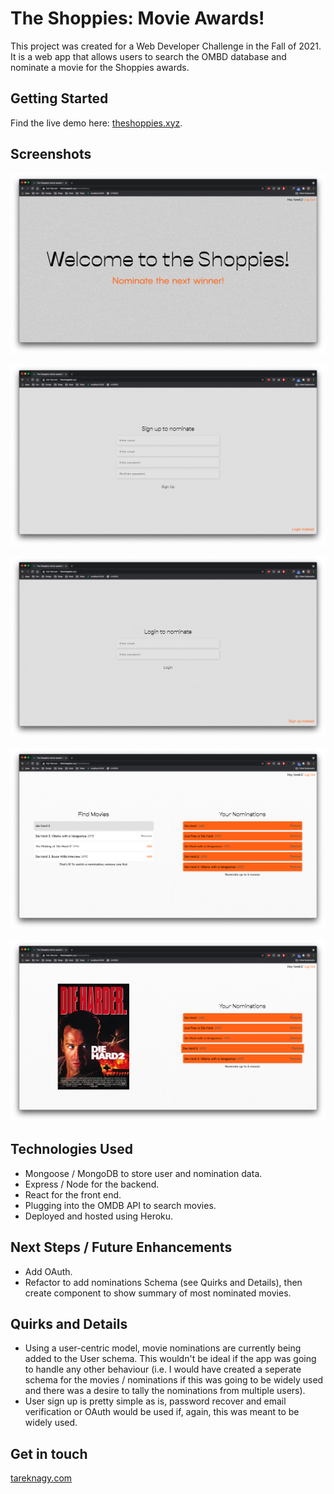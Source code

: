 # The Shoppies: Movie Awards!

This project was created for a Web Developer Challenge in the Fall of 2021. It is a web app that allows users to search the OMBD database and nominate a movie for the Shoppies awards.

## Getting Started

Find the live demo here: [theshoppies.xyz](http://www.theshoppies.xyz/).

## Screenshots

![Landing](https://github.com/tareknagy/shoppies/blob/master/public/images/ss-intro.png?raw=true)

![Sign Up Page](https://github.com/tareknagy/shoppies/blob/master/public/images/ss-signup.png?raw=true)

![Login Page](https://github.com/tareknagy/shoppies/blob/master/public/images/ss-login.png?raw=true)

![Nomination Page](https://github.com/tareknagy/shoppies/blob/master/public/images/ss-nominate.png?raw=true)

![Nomination Page](https://github.com/tareknagy/shoppies/blob/master/public/images/ss-hover.png?raw=true)

## Technologies Used

- Mongoose / MongoDB to store user and nomination data.
- Express / Node for the backend.
- React for the front end.
- Plugging into the OMDB API to search movies.
- Deployed and hosted using Heroku.

## Next Steps / Future Enhancements

- Add OAuth.
- Refactor to add nominations Schema (see Quirks and Details), then create component to show summary of most nominated movies.

## Quirks and Details

- Using a user-centric model, movie nominations are currently being added to the User schema. This wouldn't be ideal if the app was going to handle any other behaviour (i.e. I would have created a seperate schema for the movies / nominations if this was going to be widely used and there was a desire to tally the nominations from multiple users).
- User sign up is pretty simple as is, password recover and email verification or OAuth would be used if, again, this was meant to be widely used. 

## Get in touch

[tareknagy.com](https://tareknagy.com)
